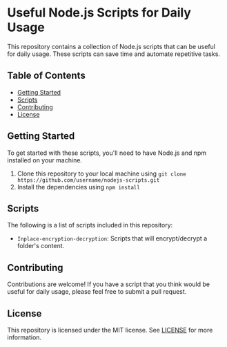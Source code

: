 # Useful Node.js Scripts for Daily Usage

This repository contains a collection of Node.js scripts that can be useful for daily usage. These scripts can save time and automate repetitive tasks.

## Table of Contents

- [Getting Started](#getting-started)
- [Scripts](#scripts)
- [Contributing](#contributing)
- [License](#license)

## Getting Started

To get started with these scripts, you'll need to have Node.js and npm installed on your machine.

1. Clone this repository to your local machine using `git clone https://github.com/username/nodejs-scripts.git`
2. Install the dependencies using `npm install`

## Scripts

The following is a list of scripts included in this repository:

- `Inplace-encryption-decryption`: Scripts that will encrypt/decrypt a folder's content.

## Contributing

Contributions are welcome! If you have a script that you think would be useful for daily usage, please feel free to submit a pull request.

## License

This repository is licensed under the MIT license. See [LICENSE](LICENSE) for more information.
